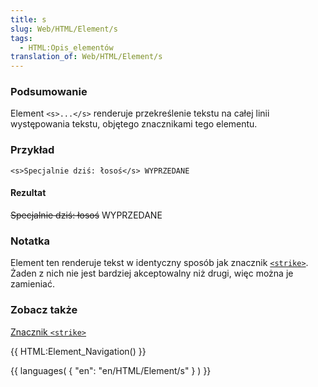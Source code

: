 ```yaml
---
title: s
slug: Web/HTML/Element/s
tags:
  - HTML:Opis_elementów
translation_of: Web/HTML/Element/s
---
```

### Podsumowanie

Element `<s>...</s>` renderuje przekreślenie tekstu na całej linii występowania tekstu, objętego znacznikami tego elementu.

### Przykład

    <s>Specjalnie dziś: łosoś</s> WYPRZEDANE

#### Rezultat

~~Specjalnie dziś: łosoś~~ WYPRZEDANE

### Notatka

Element ten renderuje tekst w identyczny sposób jak znacznik [`<strike>`](pl/HTML/Element/strike). Żaden z nich nie jest bardziej akceptowalny niż drugi, więc można je zamieniać.

### Zobacz także

[Znacznik `<strike>`](pl/HTML/Element/strike)

{{ HTML:Element_Navigation() }}

{{ languages( { "en": "en/HTML/Element/s" } ) }}
